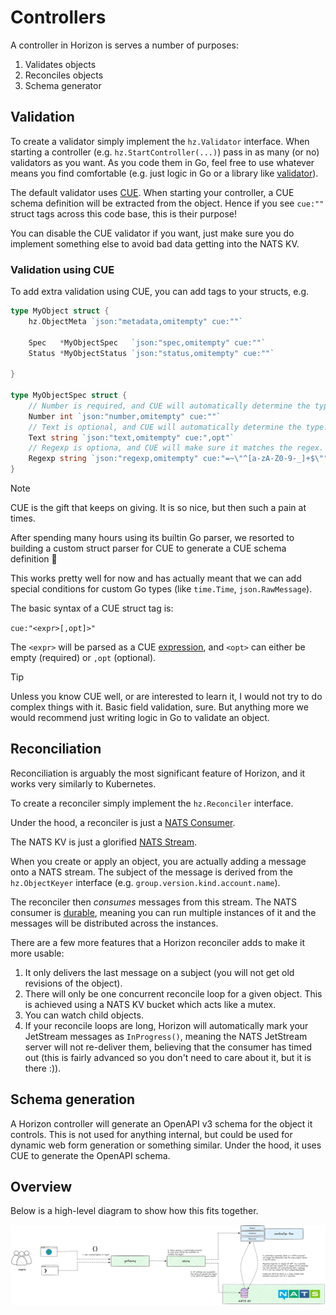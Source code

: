 # Controllers

A controller in Horizon is serves a number of purposes:

1. Validates objects
2. Reconciles objects
3. Schema generator

## Validation

To create a validator simply implement the `hz.Validator` interface.
When starting a controller (e.g. `hz.StartController(...)`) pass in as many (or no) validators as you want.
As you code them in Go, feel free to use whatever means you find comfortable (e.g. just logic in Go or a library like [validator](https://github.com/go-playground/validator)).

The default validator uses [CUE](https://cuelang.org/).
When starting your controller, a CUE schema definition will be extracted from the object.
Hence if you see `cue:""` struct tags across this code base, this is their purpose!

You can disable the CUE validator if you want, just make sure you do implement something else to avoid bad data getting into the NATS KV.

### Validation using CUE

To add extra validation using CUE, you can add tags to your structs, e.g.

```go
type MyObject struct {
    hz.ObjectMeta `json:"metadata,omitempty" cue:""`

    Spec   *MyObjectSpec   `json:"spec,omitempty" cue:""`
    Status *MyObjectStatus `json:"status,omitempty" cue:""`

}

type MyObjectSpec struct {
    // Number is required, and CUE will automatically determine the type.
    Number int `json:"number,omitempty" cue:""`
    // Text is optional, and CUE will automatically determine the type.
    Text string `json:"text,omitempty" cue:",opt"`
    // Regexp is optiona, and CUE will make sure it matches the regex.
    Regexp string `json:"regexp,omitempty" cue:"=~\"^[a-zA-Z0-9-_]+$\""`
}
```

> [!NOTE]
> CUE is the gift that keeps on giving. It is so nice, but then such a pain at times.
>
> After spending many hours using its builtin Go parser, we resorted to building a custom struct parser for CUE to generate a CUE schema definition 🙈
>
> This works pretty well for now and has actually meant that we can add special conditions for custom Go types (like `time.Time`, `json.RawMessage`).

The basic syntax of a CUE struct tag is:

`cue:"<expr>[,opt]>"`

The `<expr>` will be parsed as a CUE [expression](https://cuelang.org/docs/tutorials/tour/expressions/), and `<opt>` can either be empty (required) or `,opt` (optional).

> [!TIP]
> Unless you know CUE well, or are interested to learn it, I would not try to do complex things with it.
> Basic field validation, sure.
> But anything more we would recommend just writing logic in Go to validate an object.

## Reconciliation

Reconciliation is arguably the most significant feature of Horizon, and it works very similarly to Kubernetes.

To create a reconciler simply implement the `hz.Reconciler` interface.

Under the hood, a reconciler is just a [NATS Consumer](https://docs.nats.io/nats-concepts/jetstream/consumers).

The NATS KV is just a glorified [NATS Stream](https://docs.nats.io/nats-concepts/jetstream/streams).

When you create or apply an object, you are actually adding a message onto a NATS stream.
The subject of the message is derived from the `hz.ObjectKeyer` interface (e.g. `group.version.kind.account.name`).

The reconciler then *consumes* messages from this stream.
The NATS consumer is [durable](https://docs.nats.io/using-nats/developer/develop_jetstream/consumers#durable-consumers), meaning you can run multiple instances of it and the messages will be distributed across the instances.

There are a few more features that a Horizon reconciler adds to make it more usable:

1. It only delivers the last message on a subject (you will not get old revisions of the object).
2. There will only be one concurrent reconcile loop for a given object. This is achieved using a NATS KV bucket which acts like a mutex.
3. You can watch child objects.
4. If your reconcile loops are long, Horizon will automatically mark your JetStream messages as `InProgress()`, meaning the NATS JetStream server will not re-deliver them, believing that the consumer has timed out (this is fairly advanced so you don't need to care about it, but it is there :)).

## Schema generation

A Horizon controller will generate an OpenAPI v3 schema for the object it controls.
This is not used for anything internal, but could be used for dynamic web form generation or something similar.
Under the hood, it uses CUE to generate the OpenAPI schema.

## Overview

Below is a high-level diagram to show how this fits together.

![architecture-store](./drawings/architecture-store.excalidraw.png)
